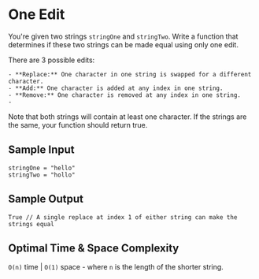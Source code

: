 # One Edit

You're given two strings `stringOne` and `stringTwo`. Write a function that determines if these two strings can be made equal using only one edit.

There are 3 possible edits:

    - **Replace:** One character in one string is swapped for a different character.
    - **Add:** One character is added at any index in one string.
    - **Remove:** One character is removed at any index in one string.
    - 
Note that both strings will contain at least one character. If the strings are the same, your function should return true.

## Sample Input

```plaintext
stringOne = "hello"
stringTwo = "hollo"
```

## Sample Output

```plaintext
True // A single replace at index 1 of either string can make the strings equal
```

## Optimal Time & Space Complexity

`O(n)` time | `O(1)` space - where `n` is the length of the shorter string.
